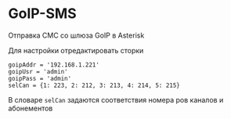 # GoIP-SMS

Отправка СМС со шлюза GoIP в Asterisk

Для настройки отредактировать сторки

```
goipAddr = '192.168.1.221'
goipUsr = 'admin'
goipPass = 'admin'
selCan = {1: 223, 2: 212, 3: 213, 4: 214, 5: 215}
```

В словаре ```selCan``` задаются соответствия номера ров каналов и абонементов
